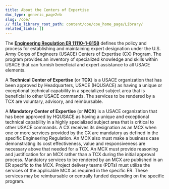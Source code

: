 ```yaml
---
title: About the Centers of Expertise
doc_type: generic_page2eb
slug: /coe/
// file_library_root_path: content/coe/coe_home_page/Library/
related_links: []
---
```

The <a href="https://www.publications.usace.army.mil/Portals/76/Users/182/86/2486/ER%201110-1-8158.pdf?ver=07iGp2f-1SR-7Ynpz6y6oA%3d%3d" target="_blank" rel="noopener noreferrer">**Engineering Regulation ER 11110-1-8158**</a> defines the policy and process for establishing and maintaining expert designation under the U.S. Army Corps of Engineers (USACE) Centers of Expertise (CX) Program.  The program provides an inventory of specialized knowledge and skills within USACE that can furnish beneficial and expert assistance to all USACE elements.

A **Technical Center of Expertise** (or **TCX**) is a USACE organization that has been approved by Headquarters, USACE (HQUSACE) as having a unique or exceptional technical capability in a specialized subject area that is beneficial to other USACE commands.  The services to be rendered by a TCX are voluntary, advisory, and reimbursable.

A **Mandatory Center of Expertise** (or **MCX**) is a USACE organization that has been approved by HQUSACE as having a unique and exceptional technical capability in a highly specialized subject area that is critical to other USACE commands.  A CX receives its designation as an MCX when one or more services provided by the CX are mandatory as defined in the specific Engineering Regulation. An MCX also must make a business case demonstrating its cost effectiveness, value and responsiveness are necessary above that needed for a TCX.  An MCX must provide reasoning and justification for an MCX rather than a TCX during the initial approval process.  Mandatory services to be rendered by an MCX are published in an ER specific to the MCX. Project delivery teams (PDTs) must utilize the services of the applicable MCX as required in the specific ER.  These services may be reimbursable or centrally funded depending on the specific program.

